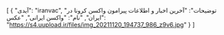 [
  {
    "آیدی": "iranvac",
    "توضیحات": "آخرین اخبار و اطلاعات پیرامون واکسن کرونا در ایران",
    "نام": "واکسن ایرانی",
    "عکس": "https://s4.uupload.ir/files/img_20211120_194737_986_z9v6.jpg"
  }
]
